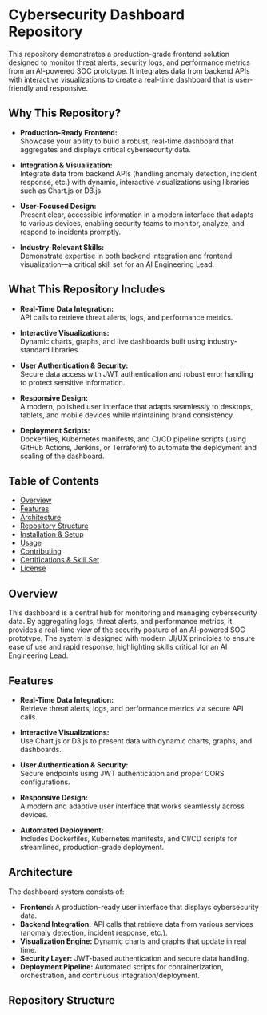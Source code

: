 # Cybersecurity Dashboard Repository

This repository demonstrates a production-grade frontend solution designed to monitor threat alerts, security logs, and performance metrics from an AI-powered SOC prototype. It integrates data from backend APIs with interactive visualizations to create a real-time dashboard that is user-friendly and responsive.

## Why This Repository?

- **Production-Ready Frontend:**  
  Showcase your ability to build a robust, real-time dashboard that aggregates and displays critical cybersecurity data.

- **Integration & Visualization:**  
  Integrate data from backend APIs (handling anomaly detection, incident response, etc.) with dynamic, interactive visualizations using libraries such as Chart.js or D3.js.

- **User-Focused Design:**  
  Present clear, accessible information in a modern interface that adapts to various devices, enabling security teams to monitor, analyze, and respond to incidents promptly.

- **Industry-Relevant Skills:**  
  Demonstrate expertise in both backend integration and frontend visualization—a critical skill set for an AI Engineering Lead.

## What This Repository Includes

- **Real-Time Data Integration:**  
  API calls to retrieve threat alerts, logs, and performance metrics.

- **Interactive Visualizations:**  
  Dynamic charts, graphs, and live dashboards built using industry-standard libraries.

- **User Authentication & Security:**  
  Secure data access with JWT authentication and robust error handling to protect sensitive information.

- **Responsive Design:**  
  A modern, polished user interface that adapts seamlessly to desktops, tablets, and mobile devices while maintaining brand consistency.

- **Deployment Scripts:**  
  Dockerfiles, Kubernetes manifests, and CI/CD pipeline scripts (using GitHub Actions, Jenkins, or Terraform) to automate the deployment and scaling of the dashboard.

## Table of Contents

- [Overview](#overview)
- [Features](#features)
- [Architecture](#architecture)
- [Repository Structure](#repository-structure)
- [Installation & Setup](#installation--setup)
- [Usage](#usage)
- [Contributing](#contributing)
- [Certifications & Skill Set](#certifications--skill-set)
- [License](#license)

## Overview

This dashboard is a central hub for monitoring and managing cybersecurity data. By aggregating logs, threat alerts, and performance metrics, it provides a real-time view of the security posture of an AI-powered SOC prototype. The system is designed with modern UI/UX principles to ensure ease of use and rapid response, highlighting skills critical for an AI Engineering Lead.

## Features

- **Real-Time Data Integration:**  
  Retrieve threat alerts, logs, and performance metrics via secure API calls.

- **Interactive Visualizations:**  
  Use Chart.js or D3.js to present data with dynamic charts, graphs, and dashboards.

- **User Authentication & Security:**  
  Secure endpoints using JWT authentication and proper CORS configurations.

- **Responsive Design:**  
  A modern and adaptive user interface that works seamlessly across devices.

- **Automated Deployment:**  
  Includes Dockerfiles, Kubernetes manifests, and CI/CD scripts for streamlined, production-grade deployment.

## Architecture

The dashboard system consists of:
- **Frontend:** A production-ready user interface that displays cybersecurity data.
- **Backend Integration:** API calls that retrieve data from various services (anomaly detection, incident response, etc.).
- **Visualization Engine:** Dynamic charts and graphs that update in real time.
- **Security Layer:** JWT-based authentication and secure data handling.
- **Deployment Pipeline:** Automated scripts for containerization, orchestration, and continuous integration/deployment.

## Repository Structure

